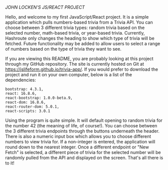 *JOHN LOCKEN'S JS/REACT PROJECT*

Hello, and welcome to my first JavaScript/React project. It is a simple application which pulls numbers-based trivia from a Trivia API. You can choose between 3 different trivia types: random trivia based on the selected number, math-based trivia, or year-based trivia. Currently, Hashroute only changes the heading to show which type of trivia will be fetched. Future functionality may be added to allow users to select a range of numbers based on the type of trivia they want to see. 

If you are viewing this README, you are probably looking at this project through my GitHub repository. The site is currently hosted on Git at https://jslifeform.github.io/trivia-app/. If you would prefer to download the project and run it on your own computer, below is a list of the dependencies:

    bootstrap: 4.3.1,
    react: 16.8.6,
    react-bootstrap: 1.0.0-beta.9,
    react-dom: 16.8.6,
    react-router-dom: 5.0.1,
    react-scripts: 3.0.1


Using the program is quite simple. It will default opening to random trivia for the number 42 (the meaning of life, of course!). You can choose between the 3 different trivia endpoints through the buttons underneath the header. There is also a numeric input box which allows you to choose different numbers to view trivia for. If a non-integer is entered, the application will round down to the nearest integer. Once a different endpoint or "New Fetch" is selected, a different piece of trivia for the selected number will be randomly pulled from the API and displayed on the screen. That's all there is to it! 